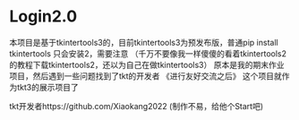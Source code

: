 # Login2.0
本项目是基于tkintertools3的，目前tkintertools3为预发布版，普通pip install tkintertools 只会安装2，需要注意
（千万不要像我一样傻傻的看着tkintertools2的教程下载tkintertools2，还以为自己在做tkintertools3）
原本是我的期末作业项目，然后遇到一些问题找到了tkt的开发者
《进行友好交流之后》
这个项目就作为tkt3的展示项目了

tkt开发者https://github.com/Xiaokang2022
(制作不易，给他个Start吧)
